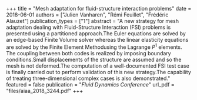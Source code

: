 +++
title = "Mesh adaptation for fluid-structure interaction problems"
date = 2018-06-01
authors = ["Julien Vanharen", "Rémi Feuillet", "Frédéric Alauzet"]
publication_types = ["1"]
abstract = "A new strategy for mesh adaptation dealing with Fluid-Structure Interaction (FSI) problems is presented using a partitioned approach.The Euler equations are solved by an edge-based Finite Volume solver whereas the linear elasticity equations are solved by the Finite Element Methodusing the Lagrange $P^1$ elements. The coupling between both codes is realized by imposing boundary conditions.Small displacements of the structure are assumed and so the mesh is not deformed.The computation of a well-documented FSI test case is finally carried out to perform validation of this new strategy.The capability of treating three-dimensional complex cases is also demonstrated."
featured = false
publication = "*Fluid Dynamics Conference*"
url_pdf = "files/aiaa_2018_3244.pdf"
+++

